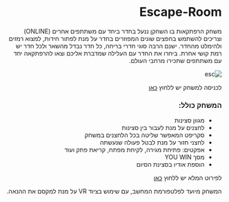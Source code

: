 <div dir='rtl' lang='he'>

# Escape-Room



משחק הרפתקאות בו השחקן ננעל בחדר ביחד עם משתתפים אחרים (ONLINE) וצריכים להשתמש בחפצים שונים המפוזרים בחדר על מנת לפתור חידות, למצוא רמזים ולהימלט מהחדר. ישנם הרבה סוגי חדרי בריחה, כל חדר נבדל מהשאר ולכל חדר יש רמת קושי אחרת. ביחרו את החדר עם העלילה שמדברת אליכם וצאו להרפתקאה יחד עם משתתפים שתכירו מרחבי העולם.
  
  ![esc](https://user-images.githubusercontent.com/20986238/138876402-71ab6f2c-69ec-420e-9b07-6314e454e3f8.jpg)

לכניסה למשחק יש ללחוץ [כאן](https://saar95.itch.io/escaperoom)
  
  
  ### המשחק כולל:
  * מגוון סצינות
  * לחצנים על מנת לעבור בין סצינות
  * סקריפט המאפשר שליטה בכל הלחצנים במשחק
  * לחצני חזור על מנת לבטל פעולה שנעשתה
  * אפקטים: פתיחת מגירה, לקיחת מפתח, קריאת פתק ועוד
  * מסך YOU WIN
  * הוספת אודיו בסצינת הסיום
  
  
לפירוט המלא יש ללחוץ [כאן](https://github.com/LeveI-Up/Escape-Room/blob/main/formal-elements.md)
  
המשחק מיועד לפלטפורמת המחשב, עם שימוש בציוד VR על מנת למקסם את ההנאה.
  
  
  </div>
